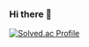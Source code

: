 ### Hi there 👋
[![Solved.ac Profile](http://mazassumnida.wtf/api/v2/generate_badge?boj=kimmingim)](https://solved.ac/kimmingim/)


<!--
**snailkim0124/snailkim0124** is a ✨ _special_ ✨ repository because its `README.md` (this file) appears on your GitHub profile.

Here are some ideas to get you started:

- 🔭 I’m currently working on ...
- 🌱 I’m currently learning ...
- 👯 I’m looking to collaborate on ...
- 🤔 I’m looking for help with ...
- 💬 Ask me about ...
- 📫 How to reach me: ...
- 😄 Pronouns: ...
- ⚡ Fun fact: ...
-->
